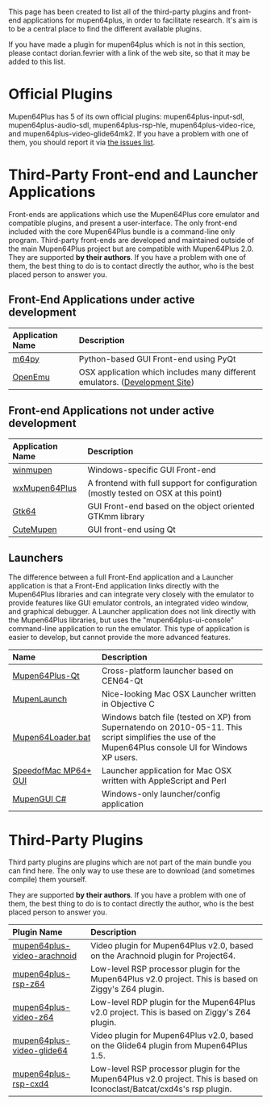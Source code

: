 This page has been created to list all of the third-party plugins and front-end applications for mupen64plus, in order to facilitate research. It's aim is to be a central place to find the different available plugins.

If you have made a plugin for mupen64plus which is not in this section, please contact dorian.fevrier with a link of the web site, so that it may be added to this list.

# Official Plugins #

Mupen64Plus has 5 of its own official plugins: mupen64plus-input-sdl, mupen64plus-audio-sdl, mupen64plus-rsp-hle, mupen64plus-video-rice, and mupen64plus-video-glide64mk2. If you have a problem with one of them, you should report it via [the issues list](http://code.google.com/p/mupen64plus/issues/list).

# Third-Party Front-end and Launcher Applications #

Front-ends are applications which use the Mupen64Plus core emulator and compatible plugins, and present a user-interface.  The only front-end included with the core Mupen64Plus bundle is a command-line only program.  Third-party front-ends are developed and maintained outside of the main Mupen64Plus project but are compatible with Mupen64Plus 2.0.  They are supported **by their authors**. If you have a problem with one of them, the best thing to do is to contact directly the author, who is the best placed person to answer you.

## Front-End Applications under active development ##
| **Application Name** | **Description** |
|:---------------------|:----------------|
| [m64py](http://m64py.sourceforge.net/) | Python-based GUI Front-end using PyQt |
| [OpenEmu](http://openemu.org/) | OSX application which includes many different emulators. ([Development Site](https://github.com/OpenEmu/OpenEmu)) |

## Front-end Applications not under active development ##
| **Application Name** | **Description** |
|:---------------------|:----------------|
| [winmupen](http://www.mudlord.info/emulators/) | Windows-specific GUI Front-end |
| [wxMupen64Plus](http://bitbucket.org/auria/wxmupen64plus/wiki/Home) | A frontend with full support for configuration (mostly tested on OSX at this point) |
| [Gtk64](http://www.emutalk.net/showthread.php?t=50438) | GUI Front-end based on the object oriented GTKmm library |
| [CuteMupen](http://sourceforge.net/userapps/mediawiki/vknecht/index.php?title=CuteMupen) | GUI front-end using Qt |

## Launchers ##
The difference between a full Front-End application and a Launcher application is that a Front-End application links directly with the Mupen64Plus libraries and can integrate very closely with the emulator to provide features like GUI emulator controls, an integrated video window, and graphical debugger.  A Launcher application does not link directly with the Mupen64Plus libraries, but uses the "mupen64plus-ui-console" command-line application to run the emulator.  This type of application is easier to develop, but cannot provide the more advanced features.

| **Name** | **Description** |
|:---------|:----------------|
| [Mupen64Plus-Qt](http://www.emutalk.net/threads/54976-Mupen64Plus-Qt) | Cross-platform launcher based on CEN64-Qt |
| [MupenLaunch](http://sjtrny.com/mupenlaunch/) | Nice-looking Mac OSX Launcher written in Objective C |
| [Mupen64Loader.bat](http://mupen64plus.googlecode.com/svn/wiki/Mupen64Loader.bat) | Windows batch file (tested on XP) from Supernatendo on 2010-05-11. This script simplifies the use of the Mupen64Plus console UI for Windows XP users. |
| [SpeedofMac MP64+ GUI](http://speedofmac.com/speedofmac_mp64+_launcher.html) | Launcher application for Mac OSX written with AppleScript and Perl |
| [MupenGUI C#](http://forums.ngemu.com/emulation-news-submissions/131998-new-mupen64plus-v1-99-3-release-february-2010-windows-also.html#post1803213) | Windows-only launcher/config application |

# Third-Party Plugins #

Third party plugins are plugins which are not part of the main bundle you can find here. The only way to use these are to download (and sometimes compile) them yourself.

They are supported **by their authors**. If you have a problem with one of them, the best thing to do is to contact directly the author, who is the best placed person to answer you.

| **Plugin Name** | **Description** |
|:----------------|:----------------|
| [mupen64plus-video-arachnoid](https://github.com/mupen64plus/mupen64plus-video-arachnoid/) | Video plugin for Mupen64Plus v2.0, based on the Arachnoid plugin for Project64. |
| [mupen64plus-rsp-z64](https://github.com/mupen64plus/mupen64plus-rsp-z64/) | Low-level RSP processor plugin for the Mupen64Plus v2.0 project. This is based on Ziggy's Z64 plugin. |
| [mupen64plus-video-z64](https://github.com/mupen64plus/mupen64plus-video-z64/) | Low-level RDP plugin for the Mupen64Plus v2.0 project. This is based on Ziggy's Z64 plugin. |
| [mupen64plus-video-glide64](https://github.com/mupen64plus/mupen64plus-video-glide64/) | Video plugin for Mupen64Plus v2.0, based on the Glide64 plugin from Mupen64Plus 1.5. |
| [mupen64plus-rsp-cxd4](https://github.com/mupen64plus/mupen64plus-rsp-cxd4/) | Low-level RSP processor plugin for the Mupen64Plus v2.0 project. This is based on Iconoclast/Batcat/cxd4s's rsp plugin. |